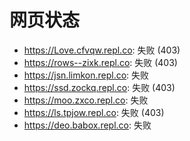 # 网页状态
- https://Love.cfvqw.repl.co: 失败 (403)
- https://rows--zixk.repl.co: 失败 (403)
- https://jsn.limkon.repl.co: 失败
- https://ssd.zockq.repl.co: 失败 (403)
- https://moo.zxco.repl.co: 失败
- https://ls.tpjow.repl.co: 失败 (403)
- https://deo.babox.repl.co: 失败
